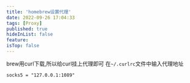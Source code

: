 ```yaml
---
title: 'homebrew设置代理'
date: 2022-09-26 17:04:33
tags: [Proxy]
published: true
hideInList: false
feature: 
isTop: false
---
```

brew用curl下载,所以给curl挂上代理即可
在`~/.curlrc`文件中输入代理地址
```shell
socks5 = "127.0.0.1:1089"
```